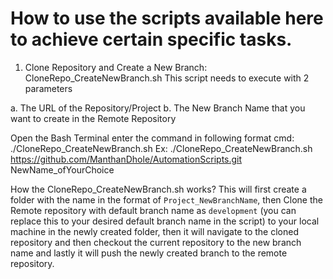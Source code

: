 # How to use the scripts available here to achieve certain specific tasks.

1. Clone Repository and Create a New Branch: CloneRepo_CreateNewBranch.sh
This script needs to execute with 2 parameters

a. The URL of the Repository/Project
b. The New Branch Name that you want to create in the Remote Repository

Open the Bash Terminal enter the command in following format
cmd: ./CloneRepo_CreateNewBranch.sh <repositoryURL> <newBranchName>
Ex: ./CloneRepo_CreateNewBranch.sh https://github.com/ManthanDhole/AutomationScripts.git NewName_ofYourChoice

How the CloneRepo_CreateNewBranch.sh works?
This will first create a folder with the name in the format of `Project_NewBranchName`, 
then Clone the Remote repository with default branch name as `development` (you can replace this to your desired default branch name in the script) 
to your local machine in the newly created folder, 
then it will navigate to the cloned repository and then checkout the current repository to the new branch name and lastly it will push the newly created branch to the remote repository.
